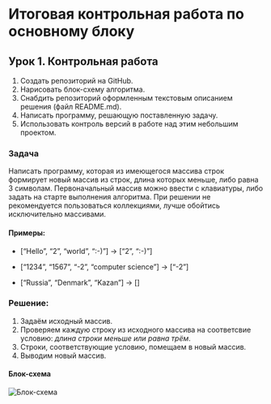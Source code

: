 # Итоговая контрольная работа по основному блоку

## Урок 1. Контрольная работа

1. Создать репозиторий на GitHub.
2. Нарисовать блок-схему алгоритма.
3. Снабдить репозиторий оформленным текстовым описанием решения (файл README.md).
4. Написать программу, решающую поставленную задачу.
5. Использовать контроль версий в работе над этим небольшим проектом.

### Задача
Написать программу, которая из имеющегося массива строк формирует новый массив из строк, длина которых меньше, либо равна 3 символам. Первоначальный массив можно ввести с клавиатуры, либо задать на старте выполнения алгоритма. При решении не рекомендуется пользоваться коллекциями, лучше обойтись исключительно массивами.

#### Примеры:
* [“Hello”, “2”, “world”, “:-)”] → [“2”, “:-)”]

* [“1234”, “1567”, “-2”, “computer science”] → [“-2”]

* [“Russia”, “Denmark”, “Kazan”] → []

### Решение:
1. Задаём исходный массив.
2. Проверяем каждую строку из исходного массива на соответсвие условию: *длина строки меньше или равна трём*.
3. Строки, соответствующие условию, помещаем в новый массив.
4. Выводим новый массив.

#### Блок-схема
![Блок-схема](/Final-test/Diagram/Diagram.drawio.png)
